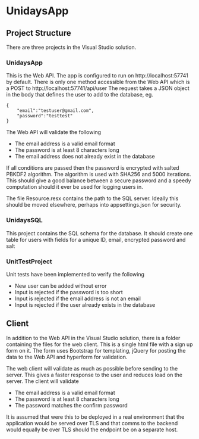 # UnidaysApp

## Project Structure
There are three projects in the Visual Studio solution. 
### UnidaysApp
This is the Web API. The app is configured to run on http://localhost:57741 by default. 
There is only one method accessible from the Web API which is a POST to http://localhost:57741/api/user 
The request takes a JSON object in the body that defines the user to add to the database, eg.
```
{
	"email":"testuser@gmail.com",
	"password":"testtest"
}
```
The Web API will validate the following 

* The email address is a valid email format
* The password is at least 8 characters long
* The email address does not already exist in the database

If all conditions are passed then the password is encrypted with salted PBKDF2 algorithm. The algorithm is used with SHA256 and 5000 iterations. This should give a good balance between a secure password and a speedy computation should it ever be used for logging users in.

The file Resource.resx contains the path to the SQL server. Ideally this should be moved elsewhere, perhaps into appsettings.json for security.

### UnidaysSQL
This project contains the SQL schema for the database. It should create one table for users with fields for a unique ID, email, encrypted password and salt

### UnitTestProject
Unit tests have been implemented to verify the following

* New user can be added without error
* Input is rejected if the password is too short
* Input is rejected if the email address is not an email
* Input is rejected if the user already exists in the database

## Client
In addition to the Web API in the Visual Studio solution, there is a folder containing the files for the web client. This is a single html file with a sign up form on it. The form uses Bootstrap for templating, jQuery for posting the data to the Web API and hyperform for validation.

The web client will validate as much as possible before sending to the server. This gives a faster response to the user and reduces load on the server. The client will validate 

* The email address is a valid email format
* The password is at least 8 characters long
* The password matches the confirm password

It is assumed that were this to be deployed in a real environment that the application would be served over TLS and that comms to the backend would equally be over TLS should the endpoint be on a separate host.
